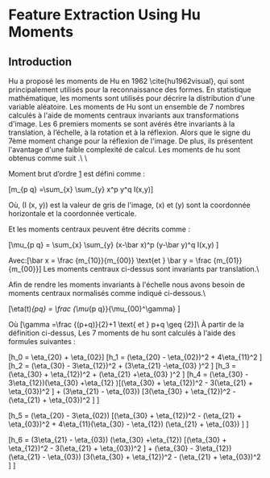 # Feature Extraction Using Hu Moments
## Introduction
Hu a proposé les moments de Hu en 1962 \cite{hu1962visual}, qui sont principalement utilisés pour la reconnaissance des formes. En statistique mathématique, les moments sont utilisés pour décrire la distribution d'une variable aléatoire. Les moments de Hu sont un ensemble de 7 nombres calculés à l'aide de moments centraux invariants aux transformations d'image. Les 6 premiers moments se sont avérés être invariants à la translation, à l’échelle, à la rotation et à la réflexion. Alors que le signe du 7ème moment change pour la réflexion de l'image. De plus, ils présentent l'avantage d'une faible complexité de calcul. Les moments de hu sont obtenus comme suit .\\
\\


Moment brut d’ordre [1](https://latex.codecogs.com/gif.latex?%5C%28%28p%20&plus;%20q%29%5C%29) est défini comme :

\[m_{p q} =\sum_{x} \sum_{y} x^p y^q I(x,y)\]

Où, \(I (x, y)\) est la valeur de gris de l'image, \(x\) et \(y\) sont la coordonnée horizontale et la coordonnée verticale.

Et les moments centraux peuvent être décrits comme :

\[\mu_{p q} = \sum_{x} \sum_{y} (x-\bar x)^p (y-\bar y)^q I(x,y) \]

Avec:\[\bar x = \frac {m_{10}}{m_{00}} \text{et } \bar y = \frac {m_{01}}{m_{00}}\]
Les moments centraux ci-dessus sont invariants par translation.\\

Afin de rendre les moments invariants à l'échelle nous avons besoin de moments centraux normalisés comme indiqué ci-dessous.\\

\[\eta(t)_{pq} = \frac {\mu_{p q}}{\mu_{00}^\gamma} \]
 
Où \[\gamma =\frac {(p+q)}{2}+1 \text{ et  } p+q \geq {2}\]\\
À partir de la définition ci-dessus, Les 7 moments de hu sont calculés à l'aide des formules suivantes :

\[h_0 = \eta_{20} + \eta_{02}\]
\[h_1 = (\eta_{20} - \eta_{02})^2 + 4\eta_{11}^2 \]
\[h_2 = (\eta_{30} - 3\eta_{12})^2 + (3\eta_{21} -\eta_{03} )^2 \]
\[h_3 = (\eta_{30} + \eta_{12})^2 + (\eta_{21} +\eta_{03} )^2 \]
\[h_4 = (\eta_{30} - 3\eta_{12})(\eta_{30} +\eta_{12} )[(\eta_{30} + \eta_{12})^2 - 3(\eta_{21} + \eta_{03})^2 ] + (3\eta_{21} - \eta_{03}) [3(\eta_{30} + \eta_{12})^2 - (\eta_{21} + \eta_{03})^2 ] \]

\[h_5 = (\eta_{20} - 3\eta_{02}) [(\eta_{30} + \eta_{12})^2 - (\eta_{21} + \eta_{03})^2 + 4\eta_{11}(\eta_{30} - \eta_{12}) (\eta_{21} + \eta_{03}) ] \]

\[h_6 = (3\eta_{21} - \eta_{03}) (\eta_{30} +\eta_{12}) [(\eta_{30} + \eta_{12})^2 - 3(\eta_{21} + \eta_{03})^2 ] + (\eta_{30} - 3\eta_{12}) (\eta_{21} - \eta_{03}) [3(\eta_{30} + \eta_{12})^2 - (\eta_{21} + \eta_{03})^2 ] \]
